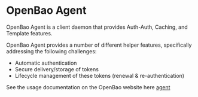 # OpenBao Agent

OpenBao Agent is a client daemon that provides Auth-Auth, Caching, and Template
features.

OpenBao Agent provides a number of different helper features, specifically
addressing the following challenges:

- Automatic authentication
- Secure delivery/storage of tokens
- Lifecycle management of these tokens (renewal & re-authentication)

See the usage documentation on the OpenBao website here [agent](https://www.openbao.org/docs/agent/)
